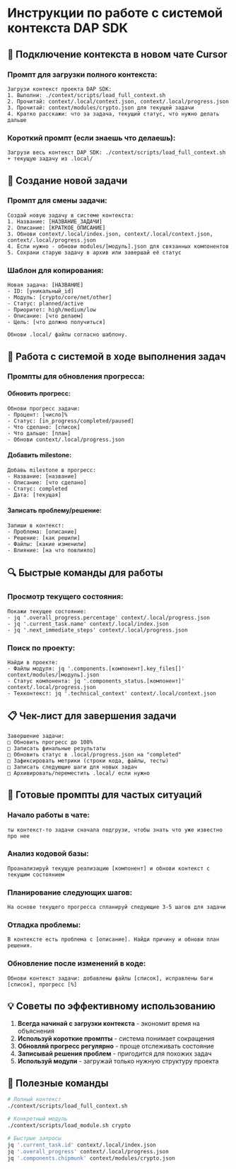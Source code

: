 # Инструкции по работе с системой контекста DAP SDK

## 🚀 Подключение контекста в новом чате Cursor

### Промпт для загрузки полного контекста:
```
Загрузи контекст проекта DAP SDK:
1. Выполни: ./context/scripts/load_full_context.sh
2. Прочитай: context/.local/context.json, context/.local/progress.json
3. Прочитай: context/modules/crypto.json для текущей задачи
4. Кратко расскажи: что за задача, текущий статус, что нужно делать дальше
```

### Короткий промпт (если знаешь что делаешь):
```
Загрузи весь контекст DAP SDK: ./context/scripts/load_full_context.sh + текущую задачу из .local/
```

## 📝 Создание новой задачи

### Промпт для смены задачи:
```
Создай новую задачу в системе контекста:
1. Название: [НАЗВАНИЕ_ЗАДАЧИ]
2. Описание: [КРАТКОЕ_ОПИСАНИЕ]
3. Обнови context/.local/index.json, context/.local/context.json, context/.local/progress.json
4. Если нужно - обнови modules/[модуль].json для связанных компонентов
5. Сохрани старую задачу в архив или завершай её статус
```

### Шаблон для копирования:
```
Новая задача: [НАЗВАНИЕ]
- ID: [уникальный_id]
- Модуль: [crypto/core/net/other]
- Статус: planned/active
- Приоритет: high/medium/low
- Описание: [что делаем]
- Цель: [что должно получиться]

Обнови .local/ файлы согласно шаблону.
```

## 🔄 Работа с системой в ходе выполнения задач

### Промпты для обновления прогресса:

#### Обновить прогресс:
```
Обнови прогресс задачи:
- Процент: [число]%
- Статус: [in_progress/completed/paused]
- Что сделано: [список]
- Что дальше: [план]
- Обнови context/.local/progress.json
```

#### Добавить milestone:
```
Добавь milestone в прогресс:
- Название: [название]
- Описание: [что сделано]
- Статус: completed
- Дата: [текущая]
```

#### Записать проблему/решение:
```
Запиши в контекст:
- Проблема: [описание]
- Решение: [как решили]
- Файлы: [какие изменили]
- Влияние: [на что повлияло]
```

## 🔍 Быстрые команды для работы

### Просмотр текущего состояния:
```
Покажи текущее состояние:
- jq '.overall_progress.percentage' context/.local/progress.json
- jq '.current_task.name' context/.local/index.json
- jq '.next_immediate_steps' context/.local/progress.json
```

### Поиск по проекту:
```
Найди в проекте:
- Файлы модуля: jq '.components.[компонент].key_files[]' context/modules/[модуль].json
- Статус компонента: jq '.components_status.[компонент]' context/.local/progress.json
- Техконтекст: jq '.technical_context' context/.local/context.json
```

## 📋 Чек-лист для завершения задачи

```
Завершение задачи:
□ Обновить прогресс до 100%
□ Записать финальные результаты
□ Обновить статус в .local/progress.json на "completed"
□ Зафиксировать метрики (строки кода, файлы, тесты)
□ Записать следующие шаги для новых задач
□ Архивировать/переместить .local/ если нужно
```

## 🎯 Готовые промпты для частых ситуаций

### Начало работы в чате:
```
ты контекст-то задачи сначала подгрузи, чтобы знать что уже известно про нее
```

### Анализ кодовой базы:
```
Проанализируй текущую реализацию [компонент] и обнови контекст с текущим состоянием
```

### Планирование следующих шагов:
```
На основе текущего прогресса спланируй следующие 3-5 шагов для задачи
```

### Отладка проблемы:
```
В контексте есть проблема с [описание]. Найди причину и обнови план решения.
```

### Обновление после изменений в коде:
```
Обнови контекст задачи: добавлены файлы [список], исправлены баги [список], прогресс [%]
```

## 💡 Советы по эффективному использованию

1. **Всегда начинай с загрузки контекста** - экономит время на объяснения
2. **Используй короткие промпты** - система понимает сокращения
3. **Обновляй прогресс регулярно** - проще отслеживать состояние
4. **Записывай решения проблем** - пригодится для похожих задач
5. **Используй модули** - загружай только нужную структуру проекта

## 🔗 Полезные команды

```bash
# Полный контекст
./context/scripts/load_full_context.sh

# Конкретный модуль  
./context/scripts/load_module.sh crypto

# Быстрые запросы
jq '.current_task.id' context/.local/index.json
jq '.overall_progress' context/.local/progress.json
jq '.components.chipmunk' context/modules/crypto.json
``` 